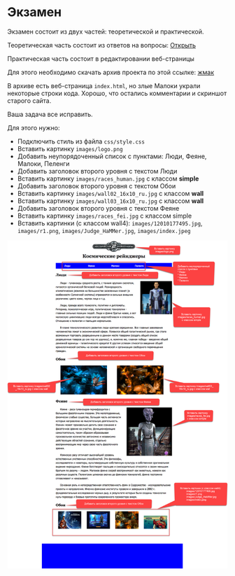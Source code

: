 # Экзамен

Экзамен состоит из двух частей: теоретической и практической.

Теоретическая часть состоит из ответов на вопросы: [Открыть](https://forms.gle/Kx5yLGM8UAnNXWYT9)

Практическая часть состоит в редактировании веб-страницы

Для этого необходимо скачать архив проекта по этой ссылке: [жмак](practice/space_rangers.zip)

В архиве есть веб-страница `index.html`, но злые Малоки украли некоторые строки кода.
Хорошо, что остались комментарии и скриншот старого сайта.

Ваша задача все исправить.

Для этого нужно:

* Подключить стиль из файла `css/style.css`
* Вставить картинку `images/logo.png`
* Добавить неупорядоченный список с пунктами: Люди, Феяне, Малоки, Пеленги
* Добавить заголовок второго уровня с текстом Люди
* Вставить картинку `images/races_human.jpg` с классом **simple**
* Добавить заголовок второго уровня с текстом Обои
* Вставить картинку `images/wall02_16x10_ru.jpg` с классом **wall**
* Вставить картинку `images/wall03_16x10_ru.jpg` с классом **wall**
* Добавить заголовок второго уровня с текстом Феяне
* Вставить картинку `images/races_fei.jpg` с классом simple
* Вставить картинки (с классом wall4): `images/12010177495.jpg`, `images/r1.png`, `images/Judge_HaMMer.jpg`, `images/index.jpeg`

![examen](practice/result.png)
